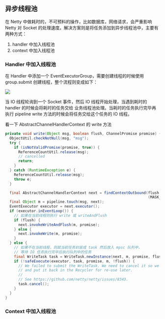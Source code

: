## 异步线程池

在 Netty 中做耗时的，不可预料的操作，比如数据库，网络请求，会严重影响 Netty 对 Socket 的处理速度。解决方案则是将任务添加到异步线程池中，主要有两种方式：

1. handler 中加入线程池
2. context 中加入线程池

### Handler 中加入线程池

在 Handler 中添加一个 EventExecutorGroup，需要创建线程的时候使用 group.submit 创建线程，整个流程则变成如下：

![](http://img.programya.com/20200129085852.png)

当 IO 线程轮询到一个 Socket 事件，然后 IO 线程开始处理，当遇到耗时的 handler 的时候会将耗时的任务交给 业务线程池处理。当耗时的任务执行完毕再执行 pipeline write 方法的时候会将任务交给这个任务的 IO 线程。

看一下 AbstractChannelHandlerContext 的 write 方法

```java
private void write(Object msg, boolean flush, ChannelPromise promise) {
  ObjectUtil.checkNotNull(msg, "msg");
  try {
    if (isNotValidPromise(promise, true)) {
      ReferenceCountUtil.release(msg);
      // cancelled
      return;
    }
  } catch (RuntimeException e) {
    ReferenceCountUtil.release(msg);
    throw e;
  }

  final AbstractChannelHandlerContext next = findContextOutbound(flush ?
                                                                 (MASK_WRITE | MASK_FLUSH) : MASK_WRITE);
  final Object m = pipeline.touch(msg, next);
  EventExecutor executor = next.executor();
  if (executor.inEventLoop()) {
    // 如果在当前线程则执行 write 或 writeAndFlush
    if (flush) {
      next.invokeWriteAndFlush(m, promise);
    } else {
      next.invokeWrite(m, promise);
    }
  } else {
    // 如果不在当前线程，则就当前任务封装成 task 然后放入 mpsc 队列中，
    // 等待 IO 任务执行完毕后执行队列中的任务
    final WriteTask task = WriteTask.newInstance(next, m, promise, flush);
    if (!safeExecute(executor, task, promise, m, !flush)) {
      // We failed to submit the WriteTask. We need to cancel it so we decrement the pending bytes
      // and put it back in the Recycler for re-use later.
      //
      // See https://github.com/netty/netty/issues/8343.
      task.cancel();
    }
  }
}
```



### Context 中加入线程池

